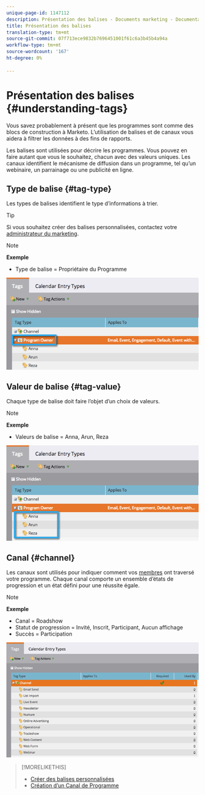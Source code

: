 ```yaml
---
unique-page-id: 1147112
description: Présentation des balises - Documents marketing - Documentation du produit
title: Présentation des balises
translation-type: tm+mt
source-git-commit: 07f713ece9832b7696451001f61c6a3b45b4a94a
workflow-type: tm+mt
source-wordcount: '167'
ht-degree: 0%

---
```



# Présentation des balises {#understanding-tags}

Vous savez probablement à présent que les programmes sont comme des blocs de construction à Marketo. L’utilisation de balises et de canaux vous aidera à filtrer les données à des fins de rapports.

Les balises sont utilisées pour décrire les programmes. Vous pouvez en faire autant que vous le souhaitez, chacun avec des valeurs uniques. Les canaux identifient le mécanisme de diffusion dans un programme, tel qu’un webinaire, un parrainage ou une publicité en ligne.

## Type de balise {#tag-type}

Les types de balises identifient le type d’informations à trier.

>[!TIP]
>
>Si vous souhaitez créer des balises personnalisées, contactez votre [administrateur du marketing](/help/marketo/product-docs/administration/tags/create-custom-tags.md).

>[!NOTE]
>
>**Exemple**
>
>* Type de balise = Propriétaire du Programme


![](assets/image2014-9-17-15-3a12-3a46.png)

## Valeur de balise {#tag-value}

Chaque type de balise doit faire l’objet d’un choix de valeurs.

>[!NOTE]
>
>**Exemple**
>
>* Valeurs de balise = Anna, Arun, Reza


![](assets/image2014-9-17-15-3a16-3a8.png)

## Canal {#channel}

Les canaux sont utilisés pour indiquer comment vos [membres](/help/marketo/product-docs/core-marketo-concepts/programs/creating-programs/understanding-program-membership.md) ont traversé votre programme. Chaque canal comporte un ensemble d’états de progression et un état défini pour une réussite égale.

>[!NOTE]
>
>**Exemple**
>
>* Canal = Roadshow
>* Statut de progression = Invité, Inscrit, Participant, Aucun affichage
>* Succès = Participation


![](assets/image2015-2-5-16-3a57-3a59.png)

>[!MORELIKETHIS]
>
>* [Créer des balises personnalisées](/help/marketo/product-docs/administration/tags/create-custom-tags.md)
>* [Création d’un Canal de Programme](/help/marketo/product-docs/administration/tags/create-a-program-channel.md)

